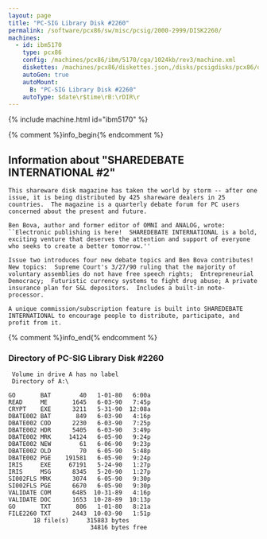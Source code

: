 ```yaml
---
layout: page
title: "PC-SIG Library Disk #2260"
permalink: /software/pcx86/sw/misc/pcsig/2000-2999/DISK2260/
machines:
  - id: ibm5170
    type: pcx86
    config: /machines/pcx86/ibm/5170/cga/1024kb/rev3/machine.xml
    diskettes: /machines/pcx86/diskettes.json,/disks/pcsigdisks/pcx86/diskettes.json
    autoGen: true
    autoMount:
      B: "PC-SIG Library Disk #2260"
    autoType: $date\r$time\rB:\rDIR\r
---
```


{% include machine.html id="ibm5170" %}

{% comment %}info_begin{% endcomment %}

## Information about "SHAREDEBATE INTERNATIONAL #2"

    This shareware disk magazine has taken the world by storm -- after one
    issue, it is being distributed by 425 shareware dealers in 25
    countries.  The magazine is a quarterly debate forum for PC users
    concerned about the present and future.
    
    Ben Bova, author and former editor of OMNI and ANALOG, wrote:
    ``Electronic publishing is here!  SHAREDEBATE INTERNATIONAL is a bold,
    exciting venture that deserves the attention and support of everyone
    who seeks to create a better tomorrow.''
    
    Issue two introduces four new debate topics and Ben Bova contributes!
    New topics:  Supreme Court's 3/27/90 ruling that the majority of
    voluntary assemblies do not have free speech rights;  Entrepreneurial
    Democracy;  Futuristic currency systems to fight drug abuse; A private
    insurance plan for S&L depositors.  Includes a built-in note-
    processor.
    
    A unique commission/subscription feature is built into SHAREDEBATE
    INTERNATIONAL to encourage people to distribute, participate, and
    profit from it.
{% comment %}info_end{% endcomment %}


### Directory of PC-SIG Library Disk #2260

     Volume in drive A has no label
     Directory of A:\

    GO       BAT        40   1-01-80   6:00a
    READ     ME       1645   6-03-90   7:45p
    CRYPT    EXE      3211   5-31-90  12:08a
    DBATE002 BAT       849   6-03-90   4:16p
    DBATE002 COD      2230   6-03-90   7:25p
    DBATE002 HDR      5405   6-03-90   3:49p
    DBATE002 MRK     14124   6-05-90   9:24p
    DBATE002 NEW        61   6-06-90   9:23p
    DBATE002 OLD        70   6-05-90   5:48p
    DBATE002 PGE    191581   6-05-90   9:24p
    IRIS     EXE     67191   5-24-90   1:27p
    IRIS     MSG      8345   5-20-90   1:27p
    SI002FLS MRK      3074   6-05-90   9:30p
    SI002FLS PGE      6670   6-05-90   9:30p
    VALIDATE COM      6485  10-31-89   4:16p
    VALIDATE DOC      1653  10-28-89  10:13p
    GO       TXT       806   1-01-80   8:21a
    FILE2260 TXT      2443  10-03-90   1:51p
           18 file(s)     315883 bytes
                           34816 bytes free
